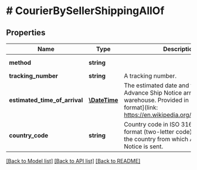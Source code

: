 # # CourierBySellerShippingAllOf

## Properties

Name | Type | Description | Notes
------------ | ------------- | ------------- | -------------
**method** | **string** |  | [optional] [default to 'COURIER_BY_SELLER']
**tracking_number** | **string** | A tracking number. | [optional]
**estimated_time_of_arrival** | [**\DateTime**](\DateTime.md) | The estimated date and time of Advance Ship Notice arrival in the warehouse. Provided in [ISO 8601 format](link: https://en.wikipedia.org/wiki/ISO_8601). | [optional]
**country_code** | **string** | Country code in ISO 3166-1 alpha-2 format (two-letter code), which means the country from which Advance Ship Notice is sent. | [optional]

[[Back to Model list]](../../README.md#models) [[Back to API list]](../../README.md#endpoints) [[Back to README]](../../README.md)
